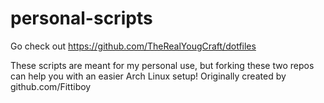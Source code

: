# personal-scripts
Go check out https://github.com/TheRealYougCraft/dotfiles

These scripts are meant for my personal use, but forking these two repos can help you with an easier Arch Linux setup!
Originally created by github.com/Fittiboy
